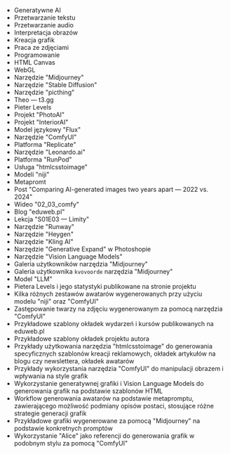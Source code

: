 - Generatywne AI
- Przetwarzanie tekstu
- Przetwarzanie audio
- Interpretacja obrazów
- Kreacja grafik
- Praca ze zdjęciami
- Programowanie
- HTML Canvas
- WebGL
- Narzędzie "Midjourney"
- Narzędzie "Stable Diffusion"
- Narzędzie "picthing"
- Theo — t3.gg
- Pieter Levels
- Projekt "PhotoAI"
- Projekt "InteriorAI"
- Model językowy "Flux"
- Narzędzie "ComfyUI"
- Platforma "Replicate"
- Narzędzie "Leonardo.ai"
- Platforma "RunPod"
- Usługa "htmlcsstoimage"
- Modeli "niji"
- Metapromt
- Post "Comparing AI-generated images two years apart — 2022 vs. 2024"
- Wideo "02_03_comfy"
- Blog "eduweb.pl"
- Lekcja "S01E03 — Limity"
- Narzędzie "Runway"
- Narzędzie "Heygen"
- Narzędzie "Kling AI"
- Narzędzie "Generative Expand" w Photoshopie
- Narzędzie "Vision Language Models"
- Galeria użytkowników narzędzia "Midjourney"
- Galeria użytkownika `kvovoorde` narzędzia "Midjourney"
- Model "LLM"
- Pietera Levels i jego statystyki publikowane na stronie projektu
- Kilka różnych zestawów awatarów wygenerowanych przy użyciu modelu "niji" oraz "ComfyUI"
- Zastępowanie twarzy na zdjęciu wygenerowanym za pomocą narzędzia "ComfyUI"
- Przykładowe szablony okładek wydarzeń i kursów publikowanych na eduweb.pl
- Przykładowe szablony okładek projektu autora
- Przykłady użytkowania narzędzia "htmlcsstoimage" do generowania specyficznych szablonów kreacji reklamowych, okładek artykułów na blogu czy newslettera, okładek awatarów
- Przykłady wykorzystania narzędzia "ComfyUI" do manipulacji obrazem i wpływania na style grafik
- Wykorzystanie generatywnej grafiki i Vision Language Models do generowania grafik na podstawie szablonów HTML
- Workflow generowania awatarów na podstawie metapromptu, zawierającego możliwość podmiany opisów postaci, stosujące różne strategie generacji grafik
- Przykładowe grafiki wygenerowane za pomocą "Midjourney" na podstawie konkretnych promptów
- Wykorzystanie "Alice" jako referencji do generowania grafik w podobnym stylu za pomocą "ComfyUI"